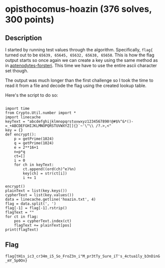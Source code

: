 # opisthocomus-hoazin (376 solves, 300 points)
## Description
I started by running test values through the algorithm. Specifically, ``flag{`` turned out to be ``65639, 65645, 65632, 65638, 65658``. This is how the flag output starts so
once again we can create a key using the same method as in [aptenodytes-forsteri](https://github.com/BASHing-thru-challenges/HSCTF-2021-Writeups/tree/main/crypto/aptenodytes-forsteri).
This time we have to use the entire ascii character set though.

The output was much longer than the first challenge so I took the time to read it from a file and decode the flag using the created lookup table.

Here's the script to do so:
```python3

import time
from Crypto.Util.number import *
import linecache
keyText = "abcdefghijklmnopqrstuvwxyz1234567890!@#$%^&*()-=_+ABCDEFGHIJKLMNOPQRSTUVWXYZ[]{}`~'\"\\ /?.>,<"
key = {}
def encrypt():
    p = getPrime(1024)
    q = getPrime(1024)
    e = 2**16+1
    n=p*q
    ct=[]
    i = 0
    for ch in keyText:
        ct.append((ord(ch)^e)%n)
        key[ch] = str(ct[i])
        i += 1

encrypt()
plainText = list(key.keys())
cypherText = list(key.values())
data = linecache.getline('hoazin.txt', 4)
flag = data.split(', ')
flag[-1] = flag[-1].rstrip()
flagText = ""
for ct in flag:
    pos = cypherText.index(ct)
    flagText += plainText[pos]
print(flagText)

```
## Flag
``flag{tH1s_ic3_cr34m_i5_So_FroZ3n_i"M_pr3tTy_Sure_iT's_4ctua1ly_b3nDinG_mY_5p0On}``

